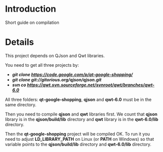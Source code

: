 # Introduction #

Short guide on compilation


# Details #


This project depends on QJson and Qwt libraries.

You need to get all three projects by:

  * **_git clone https://code.google.com/p/qt-google-shopping/_**
  * **_git clone git://gitorious.org/qjson/qjson.git_**
  * **_svn co https://qwt.svn.sourceforge.net/svnroot/qwt/branches/qwt-6.0_**

All three folders: **qt-google-shopping**, **qjson** and **qwt-6.0** must be in the same directory.

Then you need to compile **qjson** and **qwt** libraries first. We count that **qjson** library is in the **qjson/build/lib** directory and **qwt** library is in the **qwt-6.0/lib** directory.

Then the **qt-google-shopping** project will be compiled OK. To run it you need to adjust **LD\_LIBRARY\_PATH** on Linux (or **PATH** on Windows) so that variable points to the **qjson/build/lib** directory and **qwt-6.0/lib** directory.
